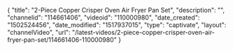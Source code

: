 {
    "title": "2-Piece Copper Crisper Oven Air Fryer Pan Set",
    "description": "",
    "channelid": "114661406",
    "videoid": "110000980",
    "date_created": "1502524456",
    "date_modified": "1517937015",
    "type": "captivate",
    "layout": "channelVideo",
    "url": "\/latest-videos\/2-piece-copper-crisper-oven-air-fryer-pan-set\/114661406-110000980"
}